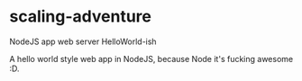 # scaling-adventure
NodeJS app web server HelloWorld-ish

A hello world style web app in NodeJS, because Node it's fucking awesome :D.
